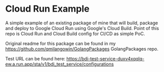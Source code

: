 # Cloud Run Example

A simple example of an existing package of mine that will build, package and deploy to Google Cloud Run using Google's Cloud Build.
Point of this repo is Cloud Run and Cloud Build config for CI/CD as simple PoC. 

Original readme for this package can be found in my <https://github.com/qmilangowin/GolangPackages> GolangPackages </a> repo.

Test URL can be found here: <https://bdi-test-service-duxv4xqqlq-ew.a.run.app/sta/v1/bdi_test_service/configurations>